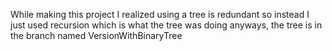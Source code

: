 While making this project I realized using a tree is redundant so instead I just used recursion which is what the tree was doing anyways, the tree is in the branch named VersionWithBinaryTree
